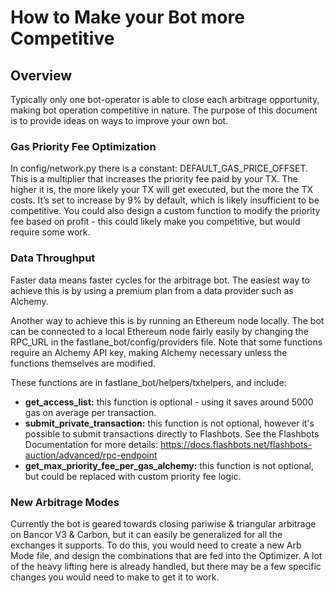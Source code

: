# How to Make your Bot more Competitive

## Overview

Typically only one bot-operator is able to close each arbitrage opportunity, making bot operation competitive in nature. The purpose of this document is to provide ideas on ways to improve your own bot. 

### Gas Priority Fee Optimization
In config/network.py there is a constant: DEFAULT_GAS_PRICE_OFFSET. This is a multiplier that increases the priority fee paid by your TX. The higher it is, the more likely your TX will get executed, but the more the TX costs. It’s set to increase by 9% by default, which is likely insufficient to be competitive. You could also design a custom function to modify the priority fee based on profit - this could likely make you competitive, but would require some work. 

### Data Throughput
Faster data means faster cycles for the arbitrage bot. The easiest way to achieve this is by using a premium plan from a data provider such as Alchemy. 

Another way to achieve this is by running an Ethereum node locally. The bot can be connected to a local Ethereum node fairly easily by changing the RPC_URL in the fastlane_bot/config/providers file. Note that some functions require an Alchemy API key, making Alchemy necessary unless the functions themselves are modified. 

These functions are in fastlane_bot/helpers/txhelpers, and include: 
* **get_access_list:** this function is optional - using it saves around 5000 gas on average per transaction.
* **submit_private_transaction:** this function is not optional, however it's possible to submit transactions directly to Flashbots. See the Flashbots Documentation for more details: https://docs.flashbots.net/flashbots-auction/advanced/rpc-endpoint
* **get_max_priority_fee_per_gas_alchemy:** this function is not optional, but could be replaced with custom priority fee logic. 

### New Arbitrage Modes
Currently the bot is geared towards closing pariwise & triangular arbitrage on Bancor V3 & Carbon, but it can easily be generalized for all the exchanges it supports. To do this, you would need to create a new Arb Mode file, and design the combinations that are fed into the Optimizer. A lot of the heavy lifting here is already handled, but there may be a few specific changes you would need to make to get it to work.





